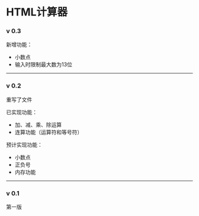 # HTML计算器

### v 0.3

新增功能：

+ 小数点
+ 输入时限制最大数为13位

------------------

### v 0.2

重写了文件

已实现功能：  

+ 加、减、乘、除运算
+ 连算功能（运算符和等号符）

预计实现功能：

+ 小数点
+ 正负号
+ 内存功能

------------------

### v 0.1

第一版
